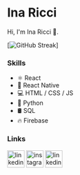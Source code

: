 # Ina Ricci 

Hi, I'm Ina Ricci 👋.

[![GitHub Streak](https://github-readme-streak-stats.herokuapp.com?user=inadeasis&theme=dark&date_format=j%2Fn%5B%2FY%5D)]

### Skills
* ⚛️ React
* 📱 React Native
* 💻 HTML / CSS / JS
* 🐍 Python
* 🛢 SQL
* 🔥 Firebase


### Links
[<img src='https://cdn.jsdelivr.net/npm/simple-icons@3.0.1/icons/linkedin.svg' alt='linkedin' height='40'>](https://www.linkedin.com/in/inadeasis/)  [<img src='https://cdn.jsdelivr.net/npm/simple-icons@3.0.1/icons/instagram.svg' alt='instagram' height='40'>](https://www.instagram.com/inariccii/) [<img src='https://cdn.jsdelivr.net/npm/simple-icons@3.0.1/icons/twitter.svg' alt='linkedin' height='40'>](https://www.twitter.com/496e61)

